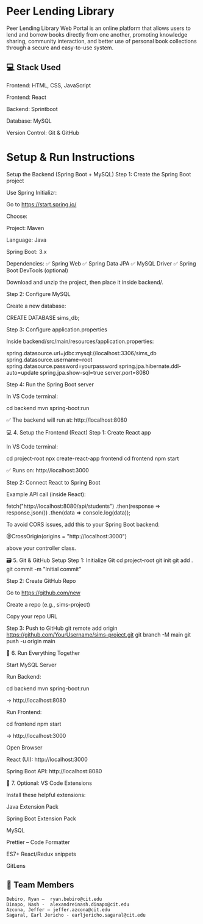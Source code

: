 # Peer Lending Library
Peer Lending Library Web Portal is an online platform that allows users to lend and borrow books directly from one another, promoting knowledge sharing, community interaction, and better use of personal book collections through a secure and easy-to-use system.

## 💻 Stack Used
Frontend: HTML, CSS, JavaScript 

Frontend: React

Backend: Sprintboot

Database: MySQL

Version Control: Git & GitHub

# Setup & Run Instructions

Setup the Backend (Spring Boot + MySQL)
Step 1: Create the Spring Boot project

Use Spring Initializr:

Go to https://start.spring.io/

Choose:

Project: Maven

Language: Java

Spring Boot: 3.x

Dependencies:
✅ Spring Web
✅ Spring Data JPA
✅ MySQL Driver
✅ Spring Boot DevTools (optional)

Download and unzip the project, then place it inside backend/.

Step 2: Configure MySQL

Create a new database:

CREATE DATABASE sims_db;

Step 3: Configure application.properties

Inside backend/src/main/resources/application.properties:

spring.datasource.url=jdbc:mysql://localhost:3306/sims_db
spring.datasource.username=root
spring.datasource.password=yourpassword
spring.jpa.hibernate.ddl-auto=update
spring.jpa.show-sql=true
server.port=8080

Step 4: Run the Spring Boot server

In VS Code terminal:

cd backend
mvn spring-boot:run


✅ The backend will run at:
http://localhost:8080

💻 4. Setup the Frontend (React)
Step 1: Create React app

In VS Code terminal:

cd project-root
npx create-react-app frontend
cd frontend
npm start


✅ Runs on: http://localhost:3000

Step 2: Connect React to Spring Boot

Example API call (inside React):

fetch("http://localhost:8080/api/students")
  .then(response => response.json())
  .then(data => console.log(data));


To avoid CORS issues, add this to your Spring Boot backend:

@CrossOrigin(origins = "http://localhost:3000")


above your controller class.

🗃️ 5. Git & GitHub Setup
Step 1: Initialize Git
cd project-root
git init
git add .
git commit -m "Initial commit"

Step 2: Create GitHub Repo

Go to https://github.com/new

Create a repo (e.g., sims-project)

Copy your repo URL

Step 3: Push to GitHub
git remote add origin https://github.com/YourUsername/sims-project.git
git branch -M main
git push -u origin main

🚀 6. Run Everything Together

Start MySQL Server

Run Backend:

cd backend
mvn spring-boot:run


→ http://localhost:8080

Run Frontend:

cd frontend
npm start


→ http://localhost:3000

Open Browser

React (UI): http://localhost:3000

Spring Boot API: http://localhost:8080

🧠 7. Optional: VS Code Extensions

Install these helpful extensions:

Java Extension Pack

Spring Boot Extension Pack

MySQL

Prettier – Code Formatter

ES7+ React/Redux snippets

GitLens

## 👥 Team Members
    Bebiro, Ryan –  ryan.bebiro@cit.edu
	Dinapo, Nash -	alexandreinash.dinapo@cit.edu
	Azcona, Jeffer – jeffer.azcona@cit.edu
	Sagaral, Earl Jericho - earljericho.sagaral@cit.edu
